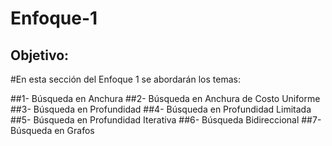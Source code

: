 # Enfoque-1

## Objetivo:
#En esta sección del Enfoque 1 se abordarán los temas:

##1- Búsqueda en Anchura
##2- Búsqueda en Anchura de Costo Uniforme
##3- Búsqueda en Profundidad
##4- Búsqueda en Profundidad Limitada
##5- Búsqueda en Profundidad Iterativa
##6- Búsqueda Bidireccional
##7- Búsqueda en Grafos
